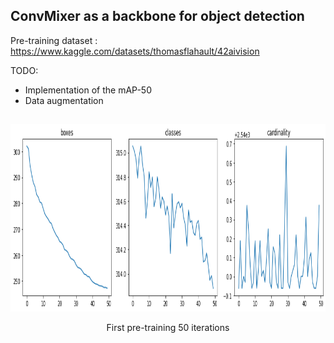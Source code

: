 ## ConvMixer as a backbone for object detection

Pre-training dataset : https://www.kaggle.com/datasets/thomasflahault/42aivision

TODO:
- Implementation of the mAP-50
- Data augmentation

##

<div align="center">
	<img src="assets/output.png" height=300/>
	<p>First pre-training 50 iterations</p>
</div>

